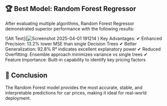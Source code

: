 ## 🏆 Best Model: Random Forest Regressor
After evaluating multiple algorithms, Random Forest Regressor demonstrated superior performance with the following results:

![Alt Text](![Screenshot 2025-04-01 191214](https://github.com/user-attachments/assets/ebe4b163-2002-41e0-ab64-fb5515273874)
)
Key Advantages:
✔ Enhanced Precision: 13.2% lower MSE than single Decision Trees
✔ Better Generalization: 92.8% R² indicates excellent explanatory power
✔ Reduced Overfitting: Ensemble approach minimizes variance vs single trees
✔ Feature Importance: Built-in capability to identify key pricing factors

## 🚀 Conclusion
The Random Forest model provides the most accurate, stable, and interpretable predictions for car prices, making it ideal for real-world deployment.
